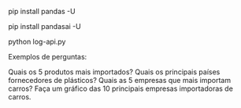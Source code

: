 pip install pandas -U

pip install pandasai -U

python log-api.py

Exemplos de perguntas:

Quais os 5 produtos mais importados?
Quais os principais países fornecedores de plásticos?
Quais as 5 empresas que mais importam carros?
Faça um gráfico das 10 principais empresas importadoras de carros.
